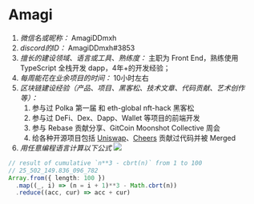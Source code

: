 # Amagi

1. *微信名或昵称：* AmagiDDmxh
2. *discord的ID：* AmagiDDmxh#3853
3. *擅长的建设领域、语言或工具、熟练度：* 主职为 Front End，熟练使用 TypeScript 全栈开发 dapp，4年+的开发经验；
4. *每周能花在业余项目的时间：* 10小时左右
5. *区块链建设经验（产品、项目、黑客松、技术文章、代码贡献、艺术创作等）：*
   1. 参与过 Polka 第一届 和 eth-global nft-hack 黑客松
   2. 参与过 DeFi、Dex、Dapp、Wallet 等项目的前端开发
   3. 参与 Rebase 贡献分享、GitCoin Moonshot Collective 周会
   4. 给各种开源项目包括 [Uniswap](https://github.com/Uniswap/interface/pull/1379)、[Cheers](https://github.com/NaturalSelectionLabs/Cheers/pull/135) 贡献过代码并被 Merged
6. *用任意编程语言计算以下公式*
![](https://latex.codecogs.com/svg.image?\sum_{n=1}^{100}\left&space;(n^{3}-\sqrt[3]{n}&space;\right&space;))

```TypeScript
// result of cumulative `n**3 - cbrt(n)` from 1 to 100
// 25_502_149.836_096_782
Array.from({ length: 100 })
  .map((_, i) => (n = i + 1)**3 - Math.cbrt(n))
  .reduce((acc, cur) => acc + cur)
```

